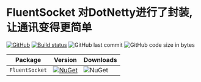 # FluentSocket 对DotNetty进行了封装,让通讯变得更简单

[![GitHub](https://img.shields.io/github/license/mashape/apistatus.svg)](https://github.com/cocosip/FluentSocket/blob/master/LICENSE) [![Build status](https://ci.appveyor.com/api/projects/status/ye2isig0rrl4csmf?svg=true)](https://ci.appveyor.com/project/cocosip/fluentsocket) ![GitHub last commit](https://img.shields.io/github/last-commit/cocosip/FluentSocket.svg) ![GitHub code size in bytes](https://img.shields.io/github/languages/code-size/cocosip/FluentSocket.svg)

| Package  | Version | Downloads|
| -------- | ------- | -------- |
| `FluentSocket` | [![NuGet](https://img.shields.io/nuget/v/FluentSocket.svg)](https://www.nuget.org/packages/FluentSocket) |![NuGet](https://img.shields.io/nuget/dt/FluentSocket.svg)|
